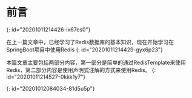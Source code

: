 # 前言
{: id="20201011214426-ix67es0"}

在上一篇文章中，已经学习了Redis数据库的基本知识，现在开始学习在SpringBoot项目中使用Redis
{: id="20201011214429-gyx6p23"}

本篇文章主要包括两部分内容，第一部分是简单的通过RedisTemplate来使用Redis，第二部分内容是使用声明式注解的方式来使用Redis。
{: id="20201011214527-0kkk1y7"}

{: id="20201012084034-81d5u5p"}
